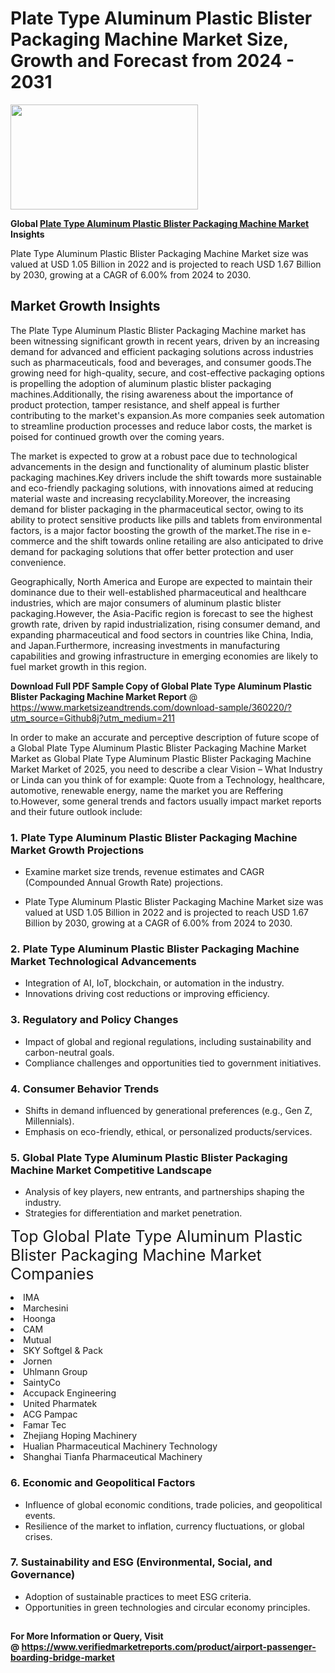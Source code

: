 <H1>Plate Type Aluminum Plastic Blister Packaging Machine Market Size, Growth and Forecast from 2024 - 2031</H1><img class="aligncenter size-medium wp-image-584254" src="https://thirdeyenews.in/wp-content/uploads/2024/09/Global-Market-Research-300x168.jpeg" alt="" width="300" height="168" /><p><strong>Global&nbsp;<a href="https://www.marketsizeandtrends.com/download-sample/360220/?utm_source=Github8j?utm_medium=211">Plate Type Aluminum Plastic Blister Packaging Machine Market</a> Insights</strong></p><p>Plate Type Aluminum Plastic Blister Packaging Machine Market size was valued at USD 1.05 Billion in 2022 and is projected to reach USD 1.67 Billion by 2030, growing at a CAGR of 6.00% from 2024 to 2030.</p><p><h2>Market Growth Insights</h2> <p>The Plate Type Aluminum Plastic Blister Packaging Machine market has been witnessing significant growth in recent years, driven by an increasing demand for advanced and efficient packaging solutions across industries such as pharmaceuticals, food and beverages, and consumer goods.The growing need for high-quality, secure, and cost-effective packaging options is propelling the adoption of aluminum plastic blister packaging machines.Additionally, the rising awareness about the importance of product protection, tamper resistance, and shelf appeal is further contributing to the market's expansion.As more companies seek automation to streamline production processes and reduce labor costs, the market is poised for continued growth over the coming years.</p> <p>The market is expected to grow at a robust pace due to technological advancements in the design and functionality of aluminum plastic blister packaging machines.Key drivers include the shift towards more sustainable and eco-friendly packaging solutions, with innovations aimed at reducing material waste and increasing recyclability.Moreover, the increasing demand for blister packaging in the pharmaceutical sector, owing to its ability to protect sensitive products like pills and tablets from environmental factors, is a major factor boosting the growth of the market.The rise in e-commerce and the shift towards online retailing are also anticipated to drive demand for packaging solutions that offer better protection and user convenience.</p> <p>Geographically, North America and Europe are expected to maintain their dominance due to their well-established pharmaceutical and healthcare industries, which are major consumers of aluminum plastic blister packaging.However, the Asia-Pacific region is forecast to see the highest growth rate, driven by rapid industrialization, rising consumer demand, and expanding pharmaceutical and food sectors in countries like China, India, and Japan.Furthermore, increasing investments in manufacturing capabilities and growing infrastructure in emerging economies are likely to fuel market growth in this region.</p> <p><span class=""><strong>Download Full PDF Sample Copy of Global Plate Type Aluminum Plastic Blister Packaging Machine Market Report</strong> @ <a href="https://www.marketsizeandtrends.com/download-sample/360220/?utm_source=Github8j?utm_medium=211" target="_blank">https://www.marketsizeandtrends.com/download-sample/360220/?utm_source=Github8j?utm_medium=211</a></span></p><p>In order to make an accurate and perceptive description of future scope of a Global&nbsp;Plate Type Aluminum Plastic Blister Packaging Machine Market Market as Global&nbsp;Plate Type Aluminum Plastic Blister Packaging Machine Market Market of 2025, you need to describe a clear Vision &ndash; What Industry or Linda can you think of for example: Quote from a Technology, healthcare, automotive, renewable energy, name the market you are Reffering to.However, some general trends and factors usually impact market reports and their future outlook include:</p><h3>1.&nbsp;<strong>Plate Type Aluminum Plastic Blister Packaging Machine Market Growth Projections</strong></h3><ul><li>Examine market size trends, revenue estimates and CAGR (Compounded Annual Growth Rate) projections.</li><li><p>Plate Type Aluminum Plastic Blister Packaging Machine Market size was valued at USD 1.05 Billion in 2022 and is projected to reach USD 1.67 Billion by 2030, growing at a CAGR of 6.00% from 2024 to 2030.</p></li></ul><h3>2.&nbsp;<strong>Plate Type Aluminum Plastic Blister Packaging Machine Market Technological Advancements</strong></h3><ul><li>Integration of AI, IoT, blockchain, or automation in the industry.</li><li>Innovations driving cost reductions or improving efficiency.</li></ul><h3>3.&nbsp;<strong>Regulatory and Policy Changes</strong></h3><ul><li>Impact of global and regional regulations, including sustainability and carbon-neutral goals.</li><li>Compliance challenges and opportunities tied to government initiatives.</li></ul><h3>4.&nbsp;<strong>Consumer Behavior Trends</strong></h3><ul><li>Shifts in demand influenced by generational preferences (e.g., Gen Z, Millennials).</li><li>Emphasis on eco-friendly, ethical, or personalized products/services.</li></ul><h3>5.&nbsp;<strong>Global Plate Type Aluminum Plastic Blister Packaging Machine Market Competitive Landscape</strong></h3><ul><li>Analysis of key players, new entrants, and partnerships shaping the industry.</li><li>Strategies for differentiation and market penetration.</li></ul><p data-pm-slice="1 1 []"><span style="color: inherit; font-family: inherit; font-size: 25px;">Top Global Plate Type Aluminum Plastic Blister Packaging Machine Market Companies</span></p><div class="" data-test-id=""><p><li>IMA</li><li> Marchesini</li><li> Hoonga</li><li> CAM</li><li> Mutual</li><li> SKY Softgel & Pack</li><li> Jornen</li><li> Uhlmann Group</li><li> SaintyCo</li><li> Accupack Engineering</li><li> United Pharmatek</li><li> ACG Pampac</li><li> Famar Tec</li><li> Zhejiang Hoping Machinery</li><li> Hualian Pharmaceutical Machinery Technology</li><li> Shanghai Tianfa Pharmaceutical Machinery</li></p></div><h3>6.&nbsp;<strong>Economic and Geopolitical Factors</strong></h3><ul><li>Influence of global economic conditions, trade policies, and geopolitical events.</li><li>Resilience of the market to inflation, currency fluctuations, or global crises.</li></ul><h3>7.&nbsp;<strong>Sustainability and ESG (Environmental, Social, and Governance)</strong></h3><ul><li>Adoption of sustainable practices to meet ESG criteria.</li><li>Opportunities in green technologies and circular economy principles.</li></ul><h2><strong style="font-size: 14px;">For More Information or Query, Visit @&nbsp;</strong><a style="background-color: #ffffff; font-size: 14px;" href="https://www.marketsizeandtrends.com/report/plate-type-aluminum-plastic-blister-packaging-machine-market/" target="_blank">https://www.verifiedmarketreports.com/product/airport-passenger-boarding-bridge-market</a></h2>